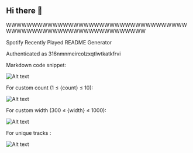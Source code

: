 ## Hi there 👋

<!--
**Nimish05Z/Nimish05Z** is a ✨ _special_ ✨ repository because its `README.md` (this file) appears on your GitHub profile.

Here are some ideas to get you started:

- 🔭 I’m currently working on ...
- 🌱 I’m currently learning ...
- 👯 I’m looking to collaborate on ...
- 🤔 I’m looking for help with ...
- 💬 Ask me about ...
- 📫 How to reach me: ...
- 😄 Pronouns: ...
- ⚡ Fun fact: ...
-->

WWWWWWWWWWWWWWWWWWWWWWWWWWWWWWWWWWWWWWWWWWWWWWWWWWWWWWWWWWWWWW

Spotify Recently Played README Generator

Authenticated as 316nmnmeircolzxqtlwtkatkfrvi

Markdown code snippet:

![Alt text](https://spotify-recently-played-readme.vercel.app/api?user=316nmnmeircolzxqtlwtkatkfrvi)

For custom count (1 ≤ {count} ≤ 10):

![Alt text](https://spotify-recently-played-readme.vercel.app/api?user=316nmnmeircolzxqtlwtkatkfrvi&count={count})

For custom width (300 ≤ {width} ≤ 1000):

![Alt text](https://spotify-recently-played-readme.vercel.app/api?user=316nmnmeircolzxqtlwtkatkfrvi&width={width})

For unique tracks :

![Alt text](https://spotify-recently-played-readme.vercel.app/api?user=316nmnmeircolzxqtlwtkatkfrvi&unique={true|1|on|yes})
